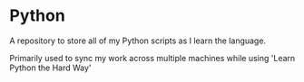 # Python
A repository to store all of my Python scripts as I learn the language.

Primarily used to sync my work across multiple machines while using 'Learn Python the Hard Way'